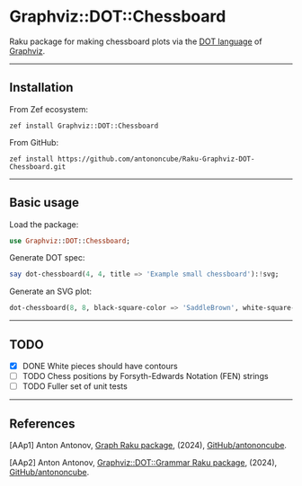# Graphviz::DOT::Chessboard

Raku package for making chessboard plots via the 
[DOT language](https://graphviz.org/doc/info/lang.html) 
of 
[Graphviz](https://graphviz.org).

----- 

## Installation

From Zef ecosystem:

```
zef install Graphviz::DOT::Chessboard
```

From GitHub:

```
zef install https://github.com/antononcube/Raku-Graphviz-DOT-Chessboard.git
```

-------

## Basic usage

Load the package:

```raku
use Graphviz::DOT::Chessboard;
```

Generate DOT spec:

```raku
say dot-chessboard(4, 4, title => 'Example small chessboard'):!svg;
```

Generate an SVG plot:

```raku
dot-chessboard(8, 8, black-square-color => 'SaddleBrown', white-square-color => 'Orange', size => (4,4)):svg;
```

------

## TODO

- [X] DONE White pieces should have contours
- [ ] TODO Chess positions by Forsyth-Edwards Notation (FEN) strings 
- [ ] TODO Fuller set of unit tests

------

## References

[AAp1] Anton Antonov,
[Graph Raku package](https://github.com/antononcube/Raku-Graph),
(2024),
[GitHub/antononcube](https://github.com/antononcube).

[AAp2] Anton Antonov,
[Graphviz::DOT::Grammar Raku package](https://github.com/antononcube/Raku-Graphviz-DOT-Grammar),
(2024),
[GitHub/antononcube](https://github.com/antononcube).